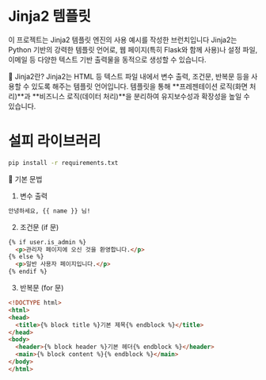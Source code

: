 # Jinja2 템플릿
이 프로젝트는 Jinja2 템플릿 엔진의 사용 예시를 작성한 브런치입니다
Jinja2는 Python 기반의 강력한 템플릿 언어로, 웹 페이지(특히 Flask와 함께 사용)나 설정 파일, 이메일 등 다양한 텍스트 기반 출력물을 동적으로 생성할 수 있습니다.

📌 Jinja2란?
Jinja2는 HTML 등 텍스트 파일 내에서 변수 출력, 조건문, 반복문 등을 사용할 수 있도록 해주는 템플릿 언어입니다.
템플릿을 통해 **프레젠테이션 로직(화면 처리)**과 **비즈니스 로직(데이터 처리)**을 분리하여 유지보수성과 확장성을 높일 수 있습니다.

# 설피 라이브러리
```bash
pip install -r requirements.txt
```


🧩 기본 문법
1. 변수 출력
```html
안녕하세요, {{ name }} 님!
```

2. 조건문 (if 문)
```html
{% if user.is_admin %}
  <p>관리자 페이지에 오신 것을 환영합니다.</p>
{% else %}
  <p>일반 사용자 페이지입니다.</p>
{% endif %}

```

3. 반복문 (for 문)
``` html
<!DOCTYPE html>
<html>
<head>
  <title>{% block title %}기본 제목{% endblock %}</title>
</head>
<body>
  <header>{% block header %}기본 헤더{% endblock %}</header>
  <main>{% block content %}{% endblock %}</main>
</body>
</html>

```
